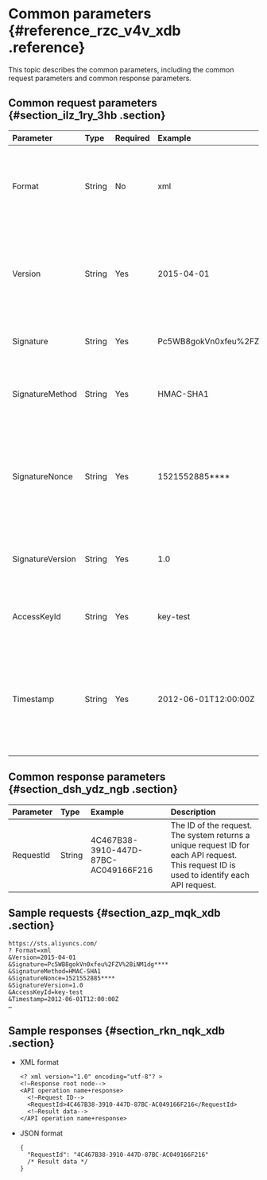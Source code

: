 # Common parameters {#reference_rzc_v4v_xdb .reference}

This topic describes the common parameters, including the common request parameters and common response parameters.

## Common request parameters {#section_ilz_1ry_3hb .section}

|Parameter|Type|Required|Example|Description |
|:--------|:---|:-------|:------|:-----------|
|Format|String|No|xml|The format to return the response values in. Valid values: `JSON` and `XML`. Default value: `XML`.|
|Version|String|Yes|2015-04-01|The version number of the API. Specify the version in the YYYY-MM-DD format. Set this parameter to 2015-04-01.|
|Signature|String|Yes|Pc5WB8gokVn0xfeu%2FZV%2BiNM1dg\*\*\*\*|The signature string of the current request.|
|SignatureMethod|String|Yes|HMAC-SHA1|The encryption method of the signature string. Set this parameter to HMAC-SHA1.|
|SignatureNonce|String|Yes|1521552885\*\*\*\*|A unique, random number used to prevent replay attacks. You must use different numbers for different requests.|
|SignatureVersion|String|Yes|1.0|The version of the signature encryption algorithm. Set this parameter to 1.0.|
|AccessKeyId|String|Yes|key-test|The AccessKey ID provided to you by Alibaba Cloud.|
|Timestamp|String|Yes|2012-06-01T12:00:00Z|The timestamp of the request. Specify the time in the ISO 8601 standard in the YYYY-MM-DDThh:mm:ssZ format. The time must be in UTC.|

## Common response parameters {#section_dsh_ydz_ngb .section}

|Parameter|Type|Example|Description |
|:--------|:---|:------|:-----------|
|RequestId|String|4C467B38-3910-447D-87BC-AC049166F216|The ID of the request. The system returns a unique request ID for each API request. This request ID is used to identify each API request.|

## Sample requests {#section_azp_mqk_xdb .section}

``` {#codeblock_3kc_jgf_n6g .lanuage-xml}
https://sts.aliyuncs.com/
? Format=xml
&Version=2015-04-01
&Signature=Pc5WB8gokVn0xfeu%2FZV%2BiNM1dg****
&SignatureMethod=HMAC-SHA1
&SignatureNonce=1521552885****
&SignatureVersion=1.0
&AccessKeyId=key-test
&Timestamp=2012-06-01T12:00:00Z
…
```

## Sample responses {#section_rkn_nqk_xdb .section}

-   XML format

    ``` {#codeblock_jro_u3w_4ee .lanuage-xml}
    <? xml version="1.0" encoding="utf-8"? >
    <!—Response root node-->
    <API operation name+response>
      <!—Request ID-->
      <RequestId>4C467B38-3910-447D-87BC-AC049166F216</RequestId>
      <!—Result data-->
    </API operation name+response>
    ```

-   JSON format

    ``` {#codeblock_wzv_hgv_y7e .language-json}
    {
      "RequestId": "4C467B38-3910-447D-87BC-AC049166F216"
      /* Result data */
    }
    ```


